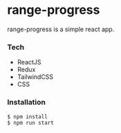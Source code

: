 # range-progress

range-progress is a simple react app.

### Tech
* ReactJS
* Redux
* TailwindCSS
* CSS

### Installation

```sh
$ npm install 
$ npm run start
```
